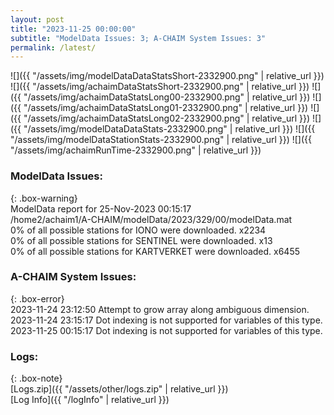 ```yaml
---
layout: post
title: "2023-11-25 00:00:00"
subtitle: "ModelData Issues: 3; A-CHAIM System Issues: 3"
permalink: /latest/
---
```


![]({{ "/assets/img/modelDataDataStatsShort-2332900.png" | relative_url }})
![]({{ "/assets/img/achaimDataStatsShort-2332900.png" | relative_url }})
![]({{ "/assets/img/achaimDataStatsLong00-2332900.png" | relative_url }})
![]({{ "/assets/img/achaimDataStatsLong01-2332900.png" | relative_url }})
![]({{ "/assets/img/achaimDataStatsLong02-2332900.png" | relative_url }})
![]({{ "/assets/img/modelDataDataStats-2332900.png" | relative_url }})
![]({{ "/assets/img/modelDataStationStats-2332900.png" | relative_url }})
![]({{ "/assets/img/achaimRunTime-2332900.png" | relative_url }})


### ModelData Issues:  
  
{: .box-warning}  
 ModelData report for 25-Nov-2023 00:15:17   
 /home2/achaim1/A-CHAIM/modelData/2023/329/00/modelData.mat   
 0% of all possible stations for IONO were downloaded. x2234   
 0% of all possible stations for SENTINEL were downloaded. x13   
 0% of all possible stations for KARTVERKET were downloaded. x6455   
  
### A-CHAIM System Issues:  
  
{: .box-error}  
2023-11-24 23:12:50 Attempt to grow array along ambiguous dimension.  
2023-11-24 23:15:17 Dot indexing is not supported for variables of this type.  
2023-11-25 00:15:17 Dot indexing is not supported for variables of this type.  

### Logs:  
  
{: .box-note}  
[Logs.zip]({{ "/assets/other/logs.zip" | relative_url }})  
[Log Info]({{ "/logInfo" | relative_url }})  
